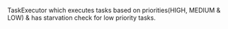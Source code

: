 TaskExecutor which executes tasks based on priorities(HIGH, MEDIUM & LOW) & has starvation check for low priority tasks.
